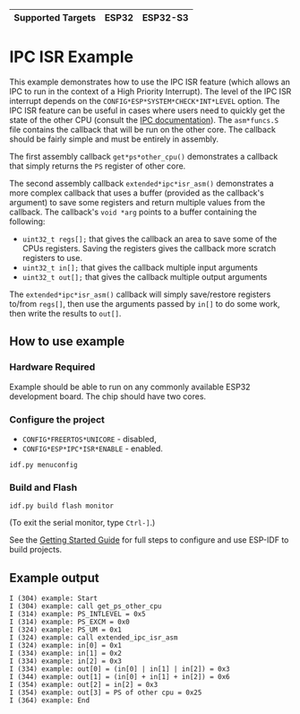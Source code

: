 | Supported Targets | ESP32 | ESP32-S3 |
| ----------------- | ----- | -------- |

# IPC ISR Example

This example demonstrates how to use the IPC ISR feature (which allows an IPC to run in the context of a High Priority Interrupt). The level of the IPC ISR interrupt depends on the `CONFIG*ESP*SYSTEM*CHECK*INT*LEVEL` option. The IPC ISR feature can be useful in cases where users need to quickly get the state of the other CPU (consult the [IPC documentation](https://docs.espressif.com/projects/esp-idf/en/latest/esp32/api-reference/system/ipc.html)). The `asm*funcs.S` file contains the callback that will be run on the other core. The callback should be fairly simple and must be entirely in assembly.

The first assembly callback `get*ps*other_cpu()` demonstrates a callback that simply returns the `PS` register of other core.

The second assembly callback `extended*ipc*isr_asm()` demonstrates a more complex callback that uses a buffer (provided as the callback's argument) to save some registers and return multiple values from the callback. The callback's `void *arg` points to a buffer containing the following:
  - `uint32_t regs[];` that gives the callback an area to save some of the CPUs registers. Saving the registers gives the callback more scratch registers to use.
  - `uint32_t in[];` that gives the callback multiple input arguments
  - `uint32_t out[];` that gives the callback multiple output arguments

The `extended*ipc*isr_asm()` callback will simply save/restore registers to/from `regs[]`, then use the arguments passed by `in[]` to do some work, then write the results to `out[]`.

## How to use example

### Hardware Required

Example should be able to run on any commonly available ESP32 development board. The chip should have two cores.

### Configure the project

- `CONFIG*FREERTOS*UNICORE` - disabled,
- `CONFIG*ESP*IPC*ISR*ENABLE` - enabled.

```
idf.py menuconfig
```

### Build and Flash

```
idf.py build flash monitor
```

(To exit the serial monitor, type ``Ctrl-]``.)

See the [Getting Started Guide](https://docs.espressif.com/projects/esp-idf/en/latest/get-started/index.html) for full steps to configure and use ESP-IDF to build projects.


## Example output

```
I (304) example: Start
I (304) example: call get_ps_other_cpu
I (314) example: PS_INTLEVEL = 0x5
I (314) example: PS_EXCM = 0x0
I (324) example: PS_UM = 0x1
I (324) example: call extended_ipc_isr_asm
I (324) example: in[0] = 0x1
I (334) example: in[1] = 0x2
I (334) example: in[2] = 0x3
I (334) example: out[0] = (in[0] | in[1] | in[2]) = 0x3
I (344) example: out[1] = (in[0] + in[1] + in[2]) = 0x6
I (354) example: out[2] = in[2] = 0x3
I (354) example: out[3] = PS of other cpu = 0x25
I (364) example: End
```
